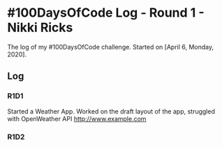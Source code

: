 # #100DaysOfCode Log - Round 1 - Nikki Ricks

The log of my #100DaysOfCode challenge. Started on [April 6, Monday, 2020].

## Log

### R1D1

Started a Weather App. Worked on the draft layout of the app, struggled with OpenWeather API http://www.example.com

### R1D2
